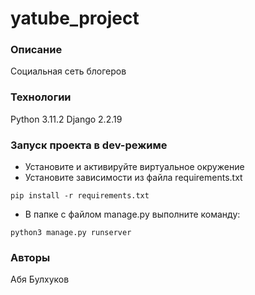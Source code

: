 # yatube_project
### Описание
Социальная сеть блогеров
### Технологии
Python 3.11.2
Django 2.2.19
### Запуск проекта в dev-режиме
- Установите и активируйте виртуальное окружение
- Установите зависимости из файла requirements.txt
```
pip install -r requirements.txt
``` 
- В папке с файлом manage.py выполните команду:
```
python3 manage.py runserver
```
### Авторы
 Абя Булхуков

